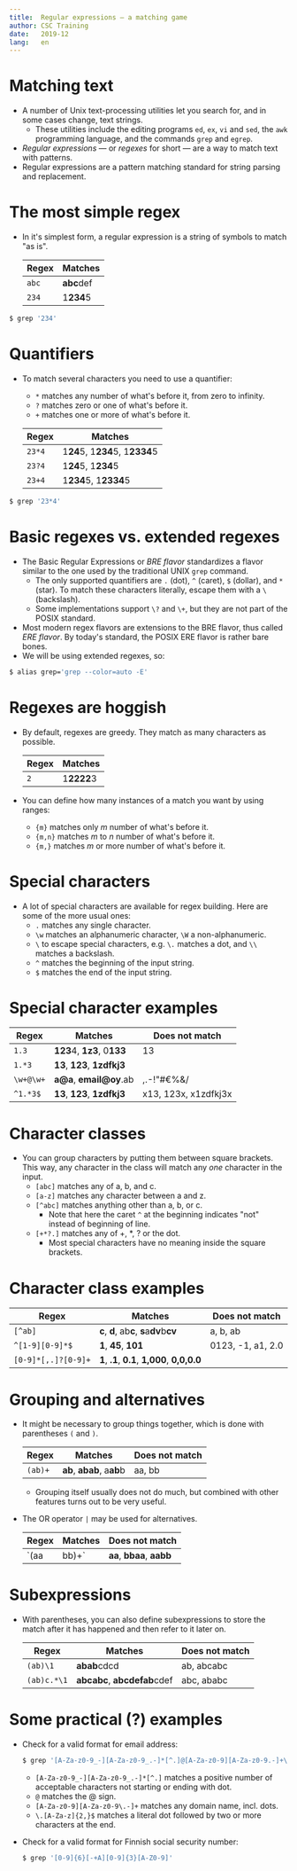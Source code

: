 ```yaml
---
title:	Regular expressions — a matching game
author:	CSC Training
date:	2019-12
lang:	en
---
```



# Matching text

- A number of Unix text-processing utilities let you search for, and in some cases change, text strings.
  - These utilities include the editing programs `ed`, `ex`, `vi` and `sed`, the `awk` programming language, and the commands `grep` and `egrep`.
- _Regular expressions_ — or _regexes_ for short — are a way to match text with patterns.
- Regular expressions are a pattern matching standard for string parsing and replacement.


# The most simple regex

- In it's simplest form, a regular expression is a string of symbols to match "as is".

  | Regex     |   Matches   |
  |-----------|-------------|
  | `abc`     | **abc**def  |
  | `234`     | 1**234**5   |

```bash
$ grep '234'
```


# Quantifiers

- To match several characters you need to use a quantifier:
  - `*` matches any number of what's before it, from zero to infinity.
  - `?` matches zero or one of what's before it.
  - `+` matches one or more of what's before it.

  | Regex     | Matches                         |
  |-----------|---------------------------------|
  | `23*4`    | 1**24**5, 1**234**5, 1**2334**5 |
  | `23?4`    | 1**24**5, 1**234**5             |
  | `23+4`    | 1**234**5, 1**2334**5           |

```bash
$ grep '23*4'
```


# Basic regexes vs. extended regexes

- The Basic Regular Expressions or _BRE flavor_ standardizes a flavor similar to the one used by the traditional UNIX `grep` command.
  - The only supported quantifiers are `.` (dot), `^` (caret), `$` (dollar), and `*` (star). To match these characters literally, escape them with a `\` (backslash).
  - Some implementations support `\?` and `\+`, but they are not part of the POSIX standard.
- Most modern regex flavors are extensions to the BRE flavor, thus called _ERE flavor_. By today's standard, the POSIX ERE flavor is rather bare bones.
- We will be using extended regexes, so:

```bash
$ alias grep='grep --color=auto -E'
```


# Regexes are hoggish

- By default, regexes are greedy. They match as many characters as possible.

  | Regex     |   Matches   |
  |-----------|-------------|
  | `2`       | 1**2222**3  |

- You can define how many instances of a match you want by using ranges:
  - `{m}` matches only _m_ number of what's before it.
  - `{m,n}` matches _m_ to _n_ number of what's before it.
  - `{m,}` matches _m_ or more number of what's before it.


# Special characters

- A lot of special characters are available for regex building. Here are some of the more usual ones:
  - `.` matches any single character.
  - `\w` matches an alphanumeric character, `\W` a non-alphanumeric.
  - `\` to escape special characters, e.g. `\.` matches a dot, and `\\` matches a backslash.
  - `^` matches the beginning of the input string.
  - `$` matches the end of the input string.


# Special character examples

  | Regex     | Matches                      | Does not match       |
  |-----------|------------------------------|----------------------|
  | `1.3`     | **123**4, **1z3**, 0**133**  | 13                   |
  | `1.*3`    | **13**, **123**, **1zdfkj3** |                      |
  | `\w+@\w+` | **a@a**, **email@oy**.ab     | ,.-!"#€%&/           |
  | `^1.*3$`  | **13**, **123**, **1zdfkj3** | x13, 123x, x1zdfkj3x |


# Character classes

- You can group characters by putting them between square brackets. This way, any character in the class will match any *one* character in the input.
  - `[abc]` matches any of a, b, and c.
  - `[a-z]` matches any character between a and z.
  - `[^abc]` matches anything other than a, b, or c.
    - Note that here the caret `^` at the beginning indicates "not" instead of beginning of line.
  - `[+*?.]` matches any of +, *, ? or the dot.
    - Most special characters have no meaning inside the square brackets.


# Character class examples

  | Regex               | Matches                                        | Does not match    |
  |---------------------|------------------------------------------------|-------------------|
  | `[^ab]`             | **c**, **d**, ab**c**, **s**a**dv**b**cv**     | a, b, ab          |
  | `^[1-9][0-9]*$`     | **1**, **45**, **101**                         | 0123, -1, a1, 2.0 |
  | `[0-9]*[,.]?[0-9]+` | **1**, **.1**, **0.1**, **1,000**, **0,0,0.0** |                   |


# Grouping and alternatives

- It might be necessary to group things together, which is done with parentheses `(` and `)`.

  | Regex   | Matches                    | Does not match |
  |---------|----------------------------|----------------|
  | `(ab)+` | **ab**, **abab**, a**ab**b | aa, bb         |

  - Grouping itself usually does not do much, but combined with other features turns out to be very useful.
- The OR operator `|` may be used for alternatives.

  | Regex      | Matches                    | Does not match |
  |------------|----------------------------|----------------|
  | `(aa|bb)+` | **aa**, **bbaa**, **aabb** | abab           |


# Subexpressions

- With parentheses, you can also define subexpressions to store the match after it has happened and then refer to it later on.

  | Regex       | Matches                      | Does not match |
  |-------------|------------------------------|----------------|
  | `(ab)\1`    | **abab**cdcd                 | ab, abcabc     |
  | `(ab)c.*\1` | **abcabc**, **abcdefab**cdef | abc, ababc     |


# Some practical (?) examples

- Check for a valid format for email address:

  ```bash
  $ grep '[A-Za-z0-9_-][A-Za-z0-9_.-]*[^.]@[A-Za-z0-9][A-Za-z0-9.-]+\.[A-Za-z]{2,}'
  ```

  - `[A-Za-z0-9_-][A-Za-z0-9_.-]*[^.]` matches a positive number of acceptable characters not starting or ending with dot.
  - `@` matches the @ sign.
  - `[A-Za-z0-9][A-Za-z0-9\.-]+` matches any domain name, incl. dots.
  - `\.[A-Za-z]{2,}$` matches a literal dot followed by two or more characters at the end.
- Check for a valid format for Finnish social security number:

  ```bash
  $ grep '[0-9]{6}[-+A][0-9]{3}[A-Z0-9]'
  ```
